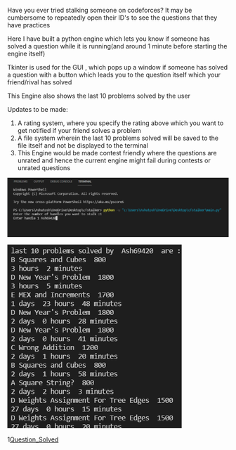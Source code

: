 Have you ever tried stalking someone on codeforces?
It may be cumbersome  to repeatedly open their ID's to see the questions that they have practices

Here I have built a python engine which lets you know if someone has solved a question while it is running(and around 1 minute before starting the engine itself)

Tkinter is used for the GUI , which pops up a window if someone has solved a question with a button 
which leads you to the question itself which your friend/rival has solved

This Engine also shows the last 10 problems solved by the user

Updates to be made: 
1. A rating system, where you specify the rating above which you want to get notified
if your friend solves a problem
2. A file system wherein the last 10 problems solved will be saved to the file itself and
not be displayed to the terminal
3. This Engine would be made contest friendly where the questions are unrated and hence the current engine might fail during contests or unrated questions

![Input](Images/input.png)

![Last_10_Questions](Images/last_10_problems.png)

1[Question_Solved](Images/question_solved.png)


